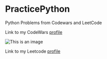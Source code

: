 # PracticePython
Python Problems from Codewars and LeetCode 

Link to my CodeWars [profile](https://www.codewars.com/users/tonigvz)

![This is an image](https://www.codewars.com/users/tonigvz/badges/large?theme=light)

Link to my Leetcode [profile](https://leetcode.com/antoniagv/)
